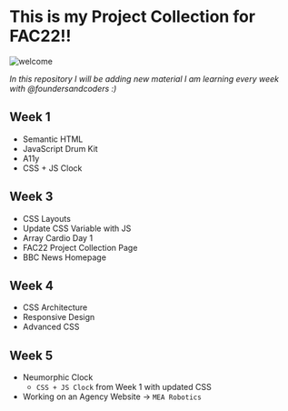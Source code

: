 # This is my Project Collection for FAC22!!

![welcome](https://media.giphy.com/media/LqIlvdZAQt1DNStJGb/giphy.gif)


*In this repository I will be adding new material I am learning every week with @foundersandcoders :)*

## Week 1
* Semantic HTML
* JavaScript Drum Kit
* A11y
* CSS + JS Clock

## Week 3
* CSS Layouts
* Update CSS Variable with JS
* Array Cardio Day 1
* FAC22 Project Collection Page
* BBC News Homepage

## Week 4
* CSS Architecture 
* Responsive Design
* Advanced CSS

## Week 5
* Neumorphic Clock 
    * `CSS + JS Clock` from Week 1 with updated CSS
* Working on an Agency Website -> `MEA Robotics`